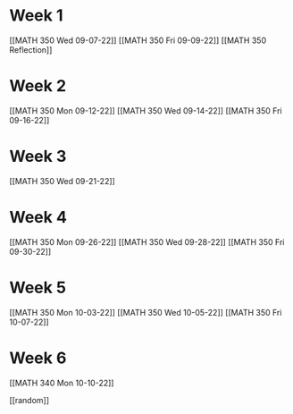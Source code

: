 # Week 1
[[MATH 350 Wed 09-07-22]]
[[MATH 350 Fri 09-09-22]]
[[MATH 350 Reflection]]
# Week 2
[[MATH 350 Mon 09-12-22]]
[[MATH 350 Wed 09-14-22]]
[[MATH 350 Fri 09-16-22]]
# Week 3
[[MATH 350 Wed 09-21-22]]
# Week 4
[[MATH 350 Mon 09-26-22]]
[[MATH 350 Wed 09-28-22]]
[[MATH 350 Fri 09-30-22]]
# Week 5
[[MATH 350 Mon 10-03-22]]
[[MATH 350 Wed 10-05-22]]
[[MATH 350 Fri 10-07-22]]
# Week 6
[[MATH 340 Mon 10-10-22]]


[[random]]







